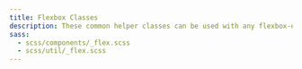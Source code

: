 ```yaml
---
title: Flexbox Classes
description: These common helper classes can be used with any flexbox-enabled component.
sass:
  - scss/components/_flex.scss
  - scss/util/_flex.scss
---
```

